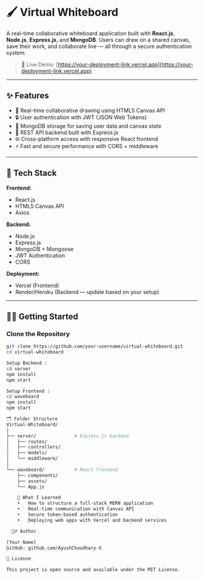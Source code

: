 # 🖌️ Virtual Whiteboard

A real-time collaborative whiteboard application built with **React.js**, **Node.js**, **Express.js**, and **MongoDB**. Users can draw on a shared canvas, save their work, and collaborate live — all through a secure authentication system.

> 🚀 Live Demo: [https://your-deployment-link.vercel.app](https://your-deployment-link.vercel.app)

---

## ✨ Features

- 🎨 Real-time collaborative drawing using HTML5 Canvas API
- 🔒 User authentication with JWT (JSON Web Tokens)
- 💾 MongoDB storage for saving user data and canvas state
- 🔁 REST API backend built with Express.js
- 🌐 Cross-platform access with responsive React frontend
- ⚡ Fast and secure performance with CORS + middleware

---

## 🧱 Tech Stack

**Frontend:**
- React.js
- HTML5 Canvas API
- Axios

**Backend:**
- Node.js
- Express.js
- MongoDB + Mongoose
- JWT Authentication
- CORS

**Deployment:**
- Vercel (Frontend)
- Render/Heroku (Backend — update based on your setup)

---

## 🧑‍💻 Getting Started

### Clone the Repository
```bash
git clone https://github.com/your-username/virtual-whiteboard.git
cd virtual-whiteboard

Setup Backend : 
cd server
npm install
npm start

Setup Frontend :
cd waveboard
npm install
npm start

🗂️ Folder Structure
Virtual-Whiteboard/
│
├── server/              # Express.js backend
│   ├── routes/
│   ├── controllers/
│   ├── models/
│   └── middleware/
│
└── waveboard/           # React frontend
    ├── components/
    ├── assets/
    └── App.js

    🧠 What I Learned
	•	How to structure a full-stack MERN application
	•	Real-time communication with Canvas API
	•	Secure token-based authentication
	•	Deploying web apps with Vercel and backend services

  🙋‍♂️ Author

[Your Name]
GitHub: github.com/AyushChoudhary-X

📄 License

This project is open source and available under the MIT License.